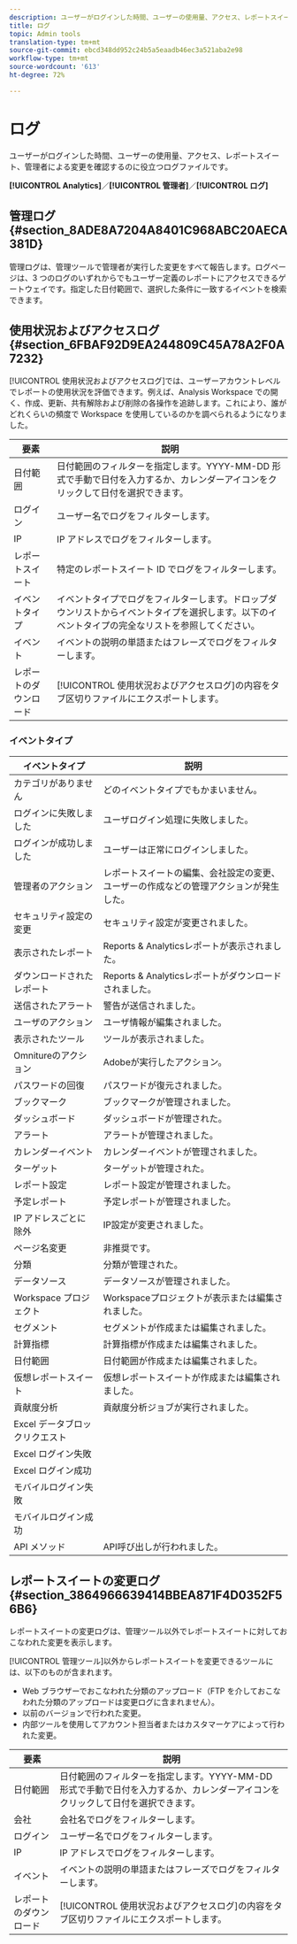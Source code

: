 ```yaml
---
description: ユーザーがログインした時間、ユーザーの使用量、アクセス、レポートスイート、管理者による変更を確認するのに役立つログファイルです。
title: ログ
topic: Admin tools
translation-type: tm+mt
source-git-commit: ebcd348dd952c24b5a5eaadb46ec3a521aba2e98
workflow-type: tm+mt
source-wordcount: '613'
ht-degree: 72%

---
```



# ログ

ユーザーがログインした時間、ユーザーの使用量、アクセス、レポートスイート、管理者による変更を確認するのに役立つログファイルです。

**[!UICONTROL Analytics]**／**[!UICONTROL 管理者]**／**[!UICONTROL ログ]**

## 管理ログ {#section_8ADE8A7204A8401C968ABC20AECA381D}

管理ログは、管理ツールで管理者が実行した変更をすべて報告します。ログページは、3 つのログのいずれからでもユーザー定義のレポートにアクセスできるゲートウェイです。指定した日付範囲で、選択した条件に一致するイベントを検索できます。

## 使用状況およびアクセスログ {#section_6FBAF92D9EA244809C45A78A2F0A7232}

[!UICONTROL 使用状況およびアクセスログ]では、ユーザーアカウントレベルでレポートの使用状況を評価できます。例えば、Analysis Workspace での開く、作成、更新、共有解除および削除の各操作を追跡します。これにより、誰がどれくらいの頻度で Workspace を使用しているのかを調べられるようになりました。

| 要素 | 説明 |
|---|---|
| 日付範囲 | 日付範囲のフィルターを指定します。YYYY-MM-DD 形式で手動で日付を入力するか、カレンダーアイコンをクリックして日付を選択できます。 |
| ログイン | ユーザー名でログをフィルターします。 |
| IP | IP アドレスでログをフィルターします。 |
| レポートスイート | 特定のレポートスイート ID でログをフィルターします。 |
| イベントタイプ | イベントタイプでログをフィルターします。ドロップダウンリストからイベントタイプを選択します。以下のイベントタイプの完全なリストを参照してください。 |
| イベント | イベントの説明の単語またはフレーズでログをフィルターします。 |
| レポートのダウンロード | [!UICONTROL 使用状況およびアクセスログ]の内容をタブ区切りファイルにエクスポートします。 |

### イベントタイプ

| イベントタイプ | 説明 |
| --- | --- |
| カテゴリがありません | どのイベントタイプでもかまいません。 |
| ログインに失敗しました | ユーザログイン処理に失敗しました。 |
| ログインが成功しました | ユーザーは正常にログインしました。 |
| 管理者のアクション | レポートスイートの編集、会社設定の変更、ユーザーの作成などの管理アクションが発生した。 |
| セキュリティ設定の変更 | セキュリティ設定が変更されました。 |
| 表示されたレポート | Reports &amp; Analyticsレポートが表示されました。 |
| ダウンロードされたレポート | Reports &amp; Analyticsレポートがダウンロードされました。 |
| 送信されたアラート | 警告が送信されました。 |
| ユーザのアクション | ユーザ情報が編集されました。 |
| 表示されたツール | ツールが表示されました。 |
| Omnitureのアクション | Adobeが実行したアクション。 |
| パスワードの回復 | パスワードが復元されました。 |
| ブックマーク | ブックマークが管理されました。 |
| ダッシュボード | ダッシュボードが管理された。 |
| アラート | アラートが管理されました。 |
| カレンダーイベント | カレンダーイベントが管理されました。 |
| ターゲット | ターゲットが管理された。 |
| レポート設定 | レポート設定が管理されました。 |
| 予定レポート | 予定レポートが管理されました。 |
| IP アドレスごとに除外 | IP設定が変更されました。 |
| ページ名変更 | 非推奨です。 |
| 分類 | 分類が管理された。 |
| データソース | データソースが管理されました。 |
| Workspace プロジェクト | Workspaceプロジェクトが表示または編集されました。 |
| セグメント | セグメントが作成または編集されました。 |
| 計算指標 | 計算指標が作成または編集されました。 |
| 日付範囲 | 日付範囲が作成または編集されました。 |
| 仮想レポートスイート | 仮想レポートスイートが作成または編集されました。 |
| 貢献度分析 | 貢献度分析ジョブが実行されました。 |
| Excel データブロックリクエスト |  |
| Excel ログイン失敗 |  |
| Excel ログイン成功 |  |
| モバイルログイン失敗 |  |
| モバイルログイン成功 |  |
| API メソッド | API呼び出しが行われました。 |


## レポートスイートの変更ログ {#section_3864966639414BBEA871F4D0352F56B6}

レポートスイートの変更ログは、管理ツール以外でレポートスイートに対しておこなわれた変更を表示します。

[!UICONTROL 管理ツール]以外からレポートスイートを変更できるツールには、以下のものが含まれます。

* Web ブラウザーでおこなわれた分類のアップロード（FTP を介しておこなわれた分類のアップロードは変更ログに含まれません）。
* 以前のバージョンで行われた変更。
* 内部ツールを使用してアカウント担当者またはカスタマーケアによって行われた変更。

| 要素 | 説明 |
|---|---|
| 日付範囲 | 日付範囲のフィルターを指定します。YYYY-MM-DD 形式で手動で日付を入力するか、カレンダーアイコンをクリックして日付を選択できます。 |
| 会社 | 会社名でログをフィルターします。 |
| ログイン | ユーザー名でログをフィルターします。 |
| IP | IP アドレスでログをフィルターします。 |
| イベント | イベントの説明の単語またはフレーズでログをフィルターします。 |
| レポートのダウンロード | [!UICONTROL 使用状況およびアクセスログ]の内容をタブ区切りファイルにエクスポートします。 |

